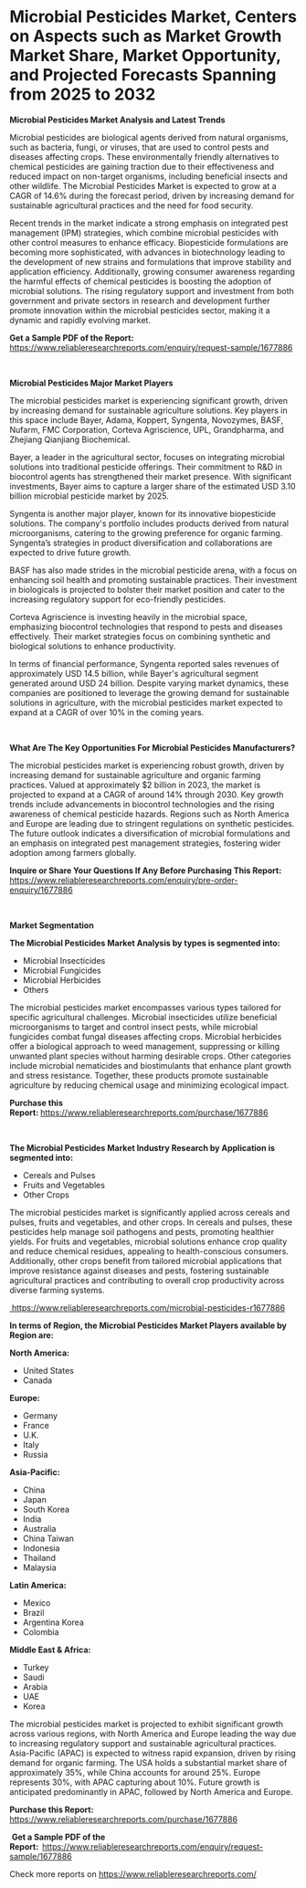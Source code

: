 <p><h1>Microbial Pesticides Market, Centers on Aspects such as Market Growth Market Share, Market Opportunity, and Projected Forecasts Spanning from 2025 to 2032</h1></p><p><strong>Microbial Pesticides Market Analysis and Latest Trends</strong></p>
<p><p>Microbial pesticides are biological agents derived from natural organisms, such as bacteria, fungi, or viruses, that are used to control pests and diseases affecting crops. These environmentally friendly alternatives to chemical pesticides are gaining traction due to their effectiveness and reduced impact on non-target organisms, including beneficial insects and other wildlife. The Microbial Pesticides Market is expected to grow at a CAGR of 14.6% during the forecast period, driven by increasing demand for sustainable agricultural practices and the need for food security.</p><p>Recent trends in the market indicate a strong emphasis on integrated pest management (IPM) strategies, which combine microbial pesticides with other control measures to enhance efficacy. Biopesticide formulations are becoming more sophisticated, with advances in biotechnology leading to the development of new strains and formulations that improve stability and application efficiency. Additionally, growing consumer awareness regarding the harmful effects of chemical pesticides is boosting the adoption of microbial solutions. The rising regulatory support and investment from both government and private sectors in research and development further promote innovation within the microbial pesticides sector, making it a dynamic and rapidly evolving market.</p></p>
<p><strong>Get a Sample PDF of the Report:&nbsp;</strong> <a href="https://www.reliableresearchreports.com/enquiry/request-sample/1677886?utm_campaign=2192&utm_medium=2&utm_source=Github&utm_content=ia&utm_term=28022025&utm_id=microbial-pesticides">https://www.reliableresearchreports.com/enquiry/request-sample/1677886</a></p>
<p>&nbsp;</p>
<p><strong>Microbial Pesticides Major Market Players</strong></p>
<p><p>The microbial pesticides market is experiencing significant growth, driven by increasing demand for sustainable agriculture solutions. Key players in this space include Bayer, Adama, Koppert, Syngenta, Novozymes, BASF, Nufarm, FMC Corporation, Corteva Agriscience, UPL, Grandpharma, and Zhejiang Qianjiang Biochemical.</p><p>Bayer, a leader in the agricultural sector, focuses on integrating microbial solutions into traditional pesticide offerings. Their commitment to R&D in biocontrol agents has strengthened their market presence. With significant investments, Bayer aims to capture a larger share of the estimated USD 3.10 billion microbial pesticide market by 2025.</p><p>Syngenta is another major player, known for its innovative biopesticide solutions. The company's portfolio includes products derived from natural microorganisms, catering to the growing preference for organic farming. Syngenta’s strategies in product diversification and collaborations are expected to drive future growth.</p><p>BASF has also made strides in the microbial pesticide arena, with a focus on enhancing soil health and promoting sustainable practices. Their investment in biologicals is projected to bolster their market position and cater to the increasing regulatory support for eco-friendly pesticides.</p><p>Corteva Agriscience is investing heavily in the microbial space, emphasizing biocontrol technologies that respond to pests and diseases effectively. Their market strategies focus on combining synthetic and biological solutions to enhance productivity.</p><p>In terms of financial performance, Syngenta reported sales revenues of approximately USD 14.5 billion, while Bayer's agricultural segment generated around USD 24 billion. Despite varying market dynamics, these companies are positioned to leverage the growing demand for sustainable solutions in agriculture, with the microbial pesticides market expected to expand at a CAGR of over 10% in the coming years.</p></p>
<p>&nbsp;</p>
<p><strong>What Are The Key Opportunities For Microbial Pesticides Manufacturers?</strong></p>
<p><p>The microbial pesticides market is experiencing robust growth, driven by increasing demand for sustainable agriculture and organic farming practices. Valued at approximately $2 billion in 2023, the market is projected to expand at a CAGR of around 14% through 2030. Key growth trends include advancements in biocontrol technologies and the rising awareness of chemical pesticide hazards. Regions such as North America and Europe are leading due to stringent regulations on synthetic pesticides. The future outlook indicates a diversification of microbial formulations and an emphasis on integrated pest management strategies, fostering wider adoption among farmers globally.</p></p>
<p><strong>Inquire or Share Your Questions If Any Before Purchasing This Report:</strong> <a href="https://www.reliableresearchreports.com/enquiry/pre-order-enquiry/1677886?utm_campaign=2192&utm_medium=2&utm_source=Github&utm_content=ia&utm_term=28022025&utm_id=microbial-pesticides">https://www.reliableresearchreports.com/enquiry/pre-order-enquiry/1677886</a></p>
<p>&nbsp;</p>
<p><strong>Market Segmentation</strong></p>
<p><strong>The Microbial Pesticides Market Analysis by types is segmented into:</strong></p>
<p><ul><li>Microbial Insecticides</li><li>Microbial Fungicides</li><li>Microbial Herbicides</li><li>Others</li></ul></p>
<p><p>The microbial pesticides market encompasses various types tailored for specific agricultural challenges. Microbial insecticides utilize beneficial microorganisms to target and control insect pests, while microbial fungicides combat fungal diseases affecting crops. Microbial herbicides offer a biological approach to weed management, suppressing or killing unwanted plant species without harming desirable crops. Other categories include microbial nematicides and biostimulants that enhance plant growth and stress resistance. Together, these products promote sustainable agriculture by reducing chemical usage and minimizing ecological impact.</p></p>
<p><strong>Purchase this Report:&nbsp;</strong><a href="https://www.reliableresearchreports.com/purchase/1677886?utm_campaign=2192&utm_medium=2&utm_source=Github&utm_content=ia&utm_term=28022025&utm_id=microbial-pesticides">https://www.reliableresearchreports.com/purchase/1677886</a></p>
<p>&nbsp;</p>
<p><strong>The Microbial Pesticides Market Industry Research by Application is segmented into:</strong></p>
<p><ul><li>Cereals and Pulses</li><li>Fruits and Vegetables</li><li>Other Crops</li></ul></p>
<p><p>The microbial pesticides market is significantly applied across cereals and pulses, fruits and vegetables, and other crops. In cereals and pulses, these pesticides help manage soil pathogens and pests, promoting healthier yields. For fruits and vegetables, microbial solutions enhance crop quality and reduce chemical residues, appealing to health-conscious consumers. Additionally, other crops benefit from tailored microbial applications that improve resistance against diseases and pests, fostering sustainable agricultural practices and contributing to overall crop productivity across diverse farming systems.</p></p>
<p><a href="https://www.reliableresearchreports.com/microbial-pesticides-r1677886?utm_campaign=2192&utm_medium=2&utm_source=Github&utm_content=ia&utm_term=28022025&utm_id=microbial-pesticides">&nbsp;https://www.reliableresearchreports.com/microbial-pesticides-r1677886</a></p>
<p><strong>In terms of Region, the Microbial Pesticides Market Players available by Region are:</strong></p>
<p>
    <p> <strong> North America: </strong>
        <ul>
            <li>United States</li>
            <li>Canada</li>
        </ul>
        </p> 
    <p> <strong> Europe: </strong>
        <ul>
            <li>Germany</li>
            <li>France</li>
            <li>U.K.</li>
            <li>Italy</li>
            <li>Russia</li>
        </ul>
        </p> 
    <p> <strong> Asia-Pacific: </strong>
        <ul>
            <li>China</li>
            <li>Japan</li>
            <li>South Korea</li>
            <li>India</li>
            <li>Australia</li>
            <li>China Taiwan</li>
            <li>Indonesia</li>
            <li>Thailand</li>
            <li>Malaysia</li>
        </ul>
        </p> 
    <p> <strong> Latin America: </strong>
        <ul>
            <li>Mexico</li>
            <li>Brazil</li>
            <li>Argentina Korea</li>
            <li>Colombia</li>
        </ul>
        </p> 
    <p> <strong> Middle East & Africa: </strong>
        <ul>
            <li>Turkey</li>
            <li>Saudi</li>
            <li>Arabia</li>
            <li>UAE</li>
            <li>Korea</li>
        </ul>
    </p>
    </p>
<p><p>The microbial pesticides market is projected to exhibit significant growth across various regions, with North America and Europe leading the way due to increasing regulatory support and sustainable agricultural practices. Asia-Pacific (APAC) is expected to witness rapid expansion, driven by rising demand for organic farming. The USA holds a substantial market share of approximately 35%, while China accounts for around 25%. Europe represents 30%, with APAC capturing about 10%. Future growth is anticipated predominantly in APAC, followed by North America and Europe.</p></p>
<p><strong>Purchase this Report: </strong><a href="https://www.reliableresearchreports.com/purchase/1677886?utm_campaign=2192&utm_medium=2&utm_source=Github&utm_content=ia&utm_term=28022025&utm_id=microbial-pesticides">https://www.reliableresearchreports.com/purchase/1677886</a></p>
<p>&nbsp;<strong>Get a Sample PDF of the Report:&nbsp;&nbsp;</strong><a href="https://www.reliableresearchreports.com/enquiry/request-sample/1677886?utm_campaign=2192&utm_medium=2&utm_source=Github&utm_content=ia&utm_term=28022025&utm_id=microbial-pesticides">https://www.reliableresearchreports.com/enquiry/request-sample/1677886</a></p>
<p><strong></strong></p>
<p>Check more reports on <a href="https://www.reliableresearchreports.com/?utm_campaign=2192&utm_medium=2&utm_source=Github&utm_content=ia&utm_term=28022025&utm_id=microbial-pesticides">https://www.reliableresearchreports.com/</a></p>
